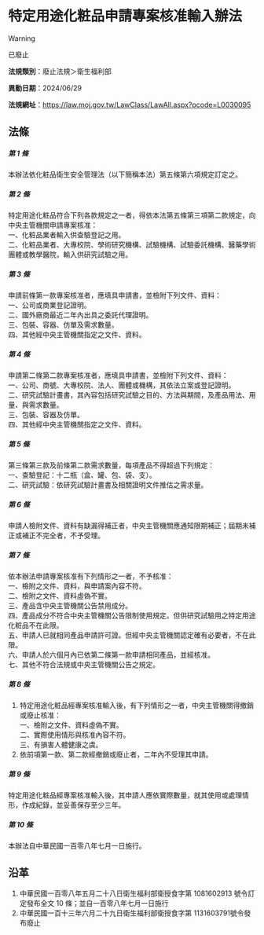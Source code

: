 # 特定用途化粧品申請專案核准輸入辦法
> [!WARNING]
> 已廢止

**法規類別**：廢止法規＞衛生福利部

**異動日期**：2024/06/29  

**法規網址**：https://law.moj.gov.tw/LawClass/LawAll.aspx?pcode=L0030095



## 法條
##### 第 1 條
本辦法依化粧品衛生安全管理法（以下簡稱本法）第五條第六項規定訂定之。

##### 第 2 條
特定用途化粧品符合下列各款規定之一者，得依本法第五條第三項第二款規定，向中央主管機關申請專案核准：  
一、化粧品業者輸入供查驗登記之用。  
二、化粧品業者、大專校院、學術研究機構、試驗機構、試驗委託機構、醫藥學術團體或教學醫院，輸入供研究試驗之用。

##### 第 3 條
申請前條第一款專案核准者，應填具申請書，並檢附下列文件、資料：  
一、公司或商業登記證明。  
二、國外廠商最近二年內出具之委託代理證明。  
三、包裝、容器、仿單及需求數量。  
四、其他經中央主管機關指定之文件、資料。

##### 第 4 條
申請第二條第二款專案核准者，應填具申請書，並檢附下列文件、資料：  
一、公司、商號、大專校院、法人、團體或機構，其依法立案或登記證明。  
二、研究試驗計畫書，其內容包括研究試驗之目的、方法與期間，及產品用法、用量、與需求數量。  
三、包裝、容器及仿單。  
四、其他經中央主管機關指定之文件、資料。

##### 第 5 條
第三條第三款及前條第二款需求數量，每項產品不得超過下列規定：  
一、查驗登記：十二瓶（盒、罐、包、袋、支）。  
二、研究試驗：依研究試驗計畫書及相關證明文件推估之需求量。

##### 第 6 條
申請人檢附文件、資料有缺漏得補正者，中央主管機關應通知限期補正；屆期未補正或補正不完全者，不予受理。

##### 第 7 條
依本辦法申請專案核准有下列情形之一者，不予核准：  
一、檢附之文件、資料，與申請案內容不符。  
二、檢附之文件、資料虛偽不實。  
三、產品含中央主管機關公告禁用成分。  
四、產品成分不符合中央主管機關公告限制使用規定。但供研究試驗用之特定用途化粧品不在此限。  
五、申請人已就相同產品申請許可證。但經中央主管機關認定確有必要者，不在此限。  
六、申請人於六個月內已依第二條第一款申請相同產品，並經核准。  
七、其他不符合法規或中央主管機關公告之規定。

##### 第 8 條
1. 特定用途化粧品經專案核准輸入後，有下列情形之一者，中央主管機關得撤銷或廢止核准：  
一、檢附之文件、資料虛偽不實。  
二、實際使用情形與核准內容不符。  
三、有損害人體健康之虞。
1. 依前項第一款、第二款經撤銷或廢止者，二年內不受理其申請。

##### 第 9 條
特定用途化粧品經專案核准輸入後，其申請人應依實際數量，就其使用或處理情形，作成紀錄，並妥善保存至少三年。

##### 第 10 條
本辦法自中華民國一百零八年七月一日施行。

## 沿革
1. 中華民國一百零八年五月二十八日衛生福利部衛授食字第 1081602913 號令訂定發布全文 10 條；並自一百零八年七月一日施行
1. 中華民國一百十三年六月二十九日衛生福利部衛授食字第 1131603791號令發布廢止

